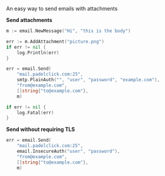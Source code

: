 An easy way to send emails with attachments

**Send attachments**

```go
m := email.NewMessage("Hi", "this is the body")

err := m.AddAttachment("picture.png")
if err != nil {
	log.Println(err)
}

err = email.Send(
	"mail.padelclick.com:25",
	smtp.PlainAuth("", "user", "password", "example.com"),
	"from@example.com",
	[]string{"to@example.com"},
	m)

if err != nil {
	log.Fatal(err)
}
```


**Send without requiring TLS**

```go
err = email.Send(
	"mail.padelclick.com:25",
	email.InsecureAuth("user", "password"),
	"from@example.com",
	[]string{"to@example.com"},
	m)
```
	